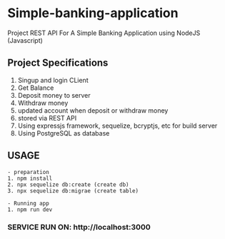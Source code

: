 # Simple-banking-application

Project REST API For A Simple Banking Application using NodeJS (Javascript)

## Project Specifications

1. Singup and login CLient
2. Get Balance
3. Deposit money to server
4. Withdraw money
5. updated account when deposit or withdraw money
6. stored via REST API
7. Using expressjs framework, sequelize, bcryptjs, etc for build server 
8. Using PostgreSQL as database

## USAGE

```
- preparation
1. npm install
2. npx sequelize db:create (create db)
3. npx sequelize db:migrae (create table)

- Running app
1. npm run dev
```

### SERVICE RUN ON: http://localhost:3000
